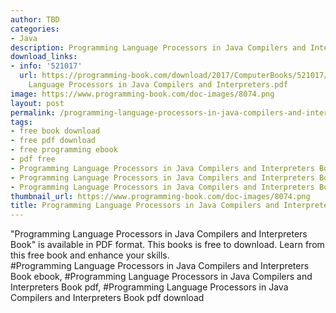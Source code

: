 ```yaml
---
author: TBD
categories:
- Java
description: Programming Language Processors in Java Compilers and Interpreters Book
download_links:
- info: '521017'
  url: https://programming-book.com/download/2017/ComputerBooks/521017/Programming
    Language Processors in Java Compilers and Interpreters.pdf
image: https://www.programming-book.com/doc-images/8074.png
layout: post
permalink: /programming-language-processors-in-java-compilers-and-interpreters-book.html
tags:
- free book download
- free pdf download
- free programming ebook
- pdf free
- Programming Language Processors in Java Compilers and Interpreters Book ebook
- Programming Language Processors in Java Compilers and Interpreters Book pdf
- Programming Language Processors in Java Compilers and Interpreters Book pdf download
thumbnail_url: https://www.programming-book.com/doc-images/8074.png
title: Programming Language Processors in Java Compilers and Interpreters Book
---
```


 
<div class="item-desc text-justify">
  "Programming Language Processors in Java Compilers and Interpreters Book" is available in PDF format. This books is free to download. Learn from this free book and enhance your skills.
  <br>
  #Programming Language Processors in Java Compilers and Interpreters Book ebook, #Programming Language Processors in Java Compilers and Interpreters Book pdf, #Programming Language Processors in Java Compilers and Interpreters Book pdf download
</div>